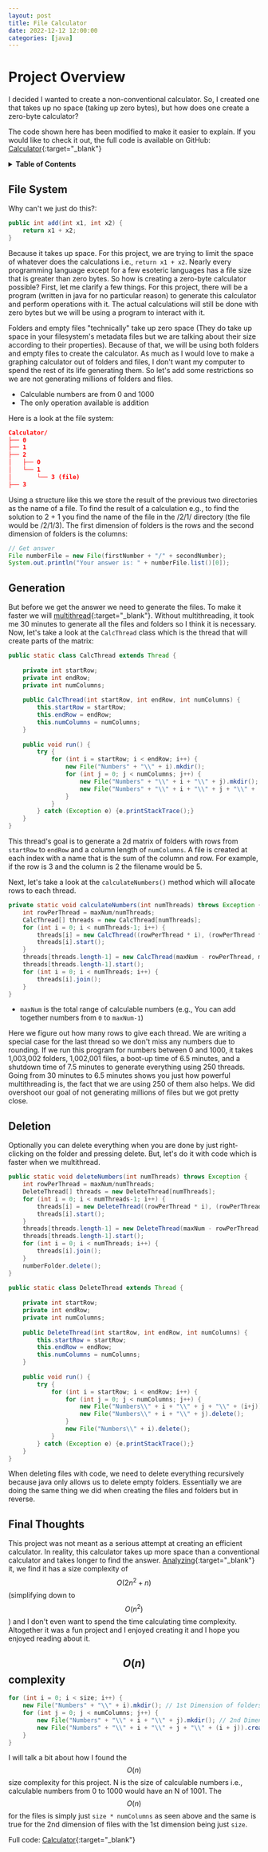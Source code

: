 ```yaml
---
layout: post
title: File Calculator
date: 2022-12-12 12:00:00
categories: [java]
---
```

 
# Project Overview

I decided I wanted to create a non-conventional calculator. So, I created one that takes up no space (taking up zero bytes), but how does one create a zero-byte calculator?

The code shown here has been modified to make it easier to explain. If you would like to check it out, the full code is available on GitHub: [Calculator](https://github.com/aidankeighron/Calculator){:target="\_blank"}

<details>
<summary><b>Table of Contents</b></summary>
<ul>
<li><a href="#project-overview">Project Overview</a></li>
<li><a href="#file-system">File System</a></li>
<li><a href="#generation">Generation</a></li>
<li><a href="#deletion">Deletion</a></li>
<li><a href="#final-thoughts">Final Thoughts</a></li>
<li><a href="#on-complexity">O(n) Complexity</a></li>
</ul>
</details>
 
## File System

Why can't we just do this?:

```java
public int add(int x1, int x2) {
    return x1 + x2;
}
```

Because it takes up space. For this project, we are trying to limit the space of whatever does the calculations i.e., `return x1 + x2`. Nearly every programming language except for a few esoteric languages has a file size that is greater than zero bytes. So how is creating a zero-byte calculator possible? First, let me clarify a few things. For this project, there will be a program (written in java for no particular reason) to generate this calculator and perform operations with it. The actual calculations will still be done with zero bytes but we will be using a program to interact with it.
 
Folders and empty files "technically" take up zero space (They do take up space in your filesystem's metadata files but we are talking about their size according to their properties). Because of that, we will be using both folders and empty files to create the calculator. As much as I would love to make a graphing calculator out of folders and files, I don't want my computer to spend the rest of its life generating them. So let's add some restrictions so we are not generating millions of folders and files.
 
- Calculable numbers are from 0 and 1000
- The only operation available is addition

 
Here is a look at the file system:

```json
Calculator/
├── 0
├── 1
├── 2
│   ├── 0
│   └── 1
│       └── 3 (file)
├── 3
```
 
Using a structure like this we store the result of the previous two directories as the name of a file. To find the result of a calculation e.g., to find the solution to 2 + 1 you find the name of the file in the /2/1/ directory (the file would be /2/1/3). The first dimension of folders is the rows and the second dimension of folders is the columns:
 
```java
// Get answer
File numberFile = new File(firstNumber + "/" + secondNumber);
System.out.println("Your answer is: " + numberFile.list()[0]);
```

## Generation
 
But before we get the answer we need to generate the files. To make it faster we will [multithread](https://www.geeksforgeeks.org/multithreading-in-java/){:target="\_blank"}. Without multithreading, it took me 30 minutes to generate all the files and folders so I think it is necessary. Now, let's take a look at the `CalcThread` class which is the thread that will create parts of the matrix:
```java
public static class CalcThread extends Thread {
   
    private int startRow;
    private int endRow;
    private int numColumns;
   
    public CalcThread(int startRow, int endRow, int numColumns) {
        this.startRow = startRow;
        this.endRow = endRow;
        this.numColumns = numColumns;
    }
   
    public void run() {
        try {
            for (int i = startRow; i < endRow; i++) {
                new File("Numbers" + "\\" + i).mkdir();
                for (int j = 0; j < numColumns; j++) {
                    new File("Numbers" + "\\" + i + "\\" + j).mkdir();
                    new File("Numbers" + "\\" + i + "\\" + j + "\\" + (i + j)).createNewFile();
                }
            }
        } catch (Exception e) {e.printStackTrace();}
    }
}
```
This thread's goal is to generate a 2d matrix of folders with rows from `startRow` to `endRow` and a column length of `numColumns`. A file is created at each index with a name that is the sum of the column and row. For example, if the row is 3 and the column is 2 the filename would be 5.
 
Next, let's take a look at the `calculateNumbers()` method which will allocate rows to each thread.
 
``` java
private static void calculateNumbers(int numThreads) throws Exception {        
    int rowPerThread = maxNum/numThreads;
    CalcThread[] threads = new CalcThread[numThreads];
    for (int i = 0; i < numThreads-1; i++) {
        threads[i] = new CalcThread((rowPerThread * i), (rowPerThread * (i + 1)), maxNum);
        threads[i].start();
    }
    threads[threads.length-1] = new CalcThread(maxNum - rowPerThread, maxNum, maxNum);
    threads[threads.length-1].start();
    for (int i = 0; i < numThreads; i++) {
        threads[i].join();
    }
}
```
* `maxNum` is the total range of calculable numbers (e.g., You can add together numbers from `0` to `maxNum-1`)
 
Here we figure out how many rows to give each thread. We are writing a special case for the last thread so we don't miss any numbers due to rounding. If we run this program for numbers between 0 and 1000, it takes 1,003,002 folders, 1,002,001 files, a boot-up time of 6.5 minutes, and a shutdown time of 7.5 minutes to generate everything using 250 threads. Going from 30 minutes to 6.5 minutes shows you just how powerful multithreading is, the fact that we are using 250 of them also helps. We did overshoot our goal of not generating millions of files but we got pretty close.
 
## Deletion
 
Optionally you can delete everything when you are done by just right-clicking on the folder and pressing delete. But, let's do it with code which is faster when we multithread.
 
```java
public static void deleteNumbers(int numThreads) throws Exception {
    int rowPerThread = maxNum/numThreads;
    DeleteThread[] threads = new DeleteThread[numThreads];
    for (int i = 0; i < numThreads-1; i++) {
        threads[i] = new DeleteThread((rowPerThread * i), (rowPerThread * (i + 1)), maxNum);
        threads[i].start();
    }
    threads[threads.length-1] = new DeleteThread(maxNum - rowPerThread, maxNum, maxNum);
    threads[threads.length-1].start();
    for (int i = 0; i < numThreads; i++) {
        threads[i].join();
    }
    numberFolder.delete();
}
 
public static class DeleteThread extends Thread {
   
    private int startRow;
    private int endRow;
    private int numColumns;
   
    public DeleteThread(int startRow, int endRow, int numColumns) {
        this.startRow = startRow;
        this.endRow = endRow;
        this.numColumns = numColumns;
    }
   
    public void run() {
        try {
            for (int i = startRow; i < endRow; i++) {
                for (int j = 0; j < numColumns; j++) {
                    new File("Numbers\\" + i + "\\" + j + "\\" + (i+j)).delete();
                    new File("Numbers\\" + i + "\\" + j).delete();
                }
                new File("Numbers\\" + i).delete();
            }
        } catch (Exception e) {e.printStackTrace();}
    }
}
```
 
When deleting files with code, we need to delete everything recursively because java only allows us to delete empty folders. Essentially we are doing the same thing we did when creating the files and folders but in reverse.
 
## Final Thoughts
 
This project was not meant as a serious attempt at creating an efficient calculator. In reality, this calculator takes up more space than a conventional calculator and takes longer to find the answer. [Analyzing](https://www.geeksforgeeks.org/analysis-algorithms-big-o-analysis/){:target="\_blank"} it, we find it has a size complexity of $$O(2n^2 + n)$$ (simplifying down to $$O(n^2)$$) and I don't even want to spend the time calculating time complexity. Altogether it was a fun project and I enjoyed creating it and I hope you enjoyed reading about it.
 
## $$O(n)$$ complexity
 
```java
for (int i = 0; i < size; i++) {
    new File("Numbers" + "\\" + i).mkdir(); // 1st Dimension of folders (size)
    for (int j = 0; j < numColumns; j++) {
        new File("Numbers" + "\\" + i + "\\" + j).mkdir(); // 2nd Dimension of folders (size * numColumns)
        new File("Numbers" + "\\" + i + "\\" + j + "\\" + (i + j)).createNewFile(); // Files (size * numColumns)
    }
}
```
I will talk a bit about how I found the $$O(n)$$ size complexity for this project. N is the size of calculable numbers i.e., calculable numbers from 0 to 1000 would have an N of 1001. The $$O(n)$$ for the files is simply just `size * numColumns` as seen above and the same is true for the 2nd dimension of files with the 1st dimension being just `size`.
 
Full code: [Calculator](https://github.com/aidankeighron/Calculator){:target="\_blank"}